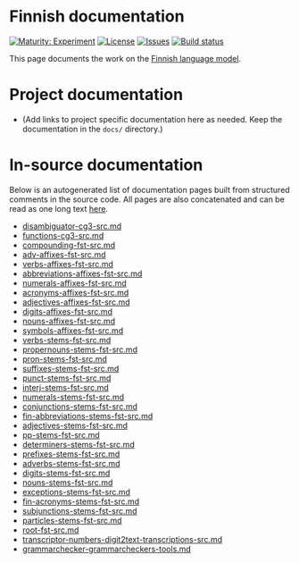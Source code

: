 # Finnish documentation

[![Maturity: Experiment](https://img.shields.io/badge/Maturity-Experiment-black.svg)](https://giellalt.github.io/MaturityClassification.html)
[![License](https://img.shields.io/github/license/giellalt/lang-fin)](https://raw.githubusercontent.com/giellalt/lang-fin/main/LICENSE)
[![Issues](https://img.shields.io/github/issues/giellalt/lang-fin)](https://github.com/giellalt/lang-fin/issues)
[![Build status](https://github.com/giellalt/lang-fin/workflows/Speller%20CI+CD/badge.svg)](https://github.com/giellalt/lang-fin/actions)

This page documents the work on the [Finnish language model](http://github.com/giellalt/lang-fin). 

# Project documentation

* (Add links to project specific documentation here as needed. Keep the documentation in the `docs/` directory.)

# In-source documentation

Below is an autogenerated list of documentation pages built from structured comments in the source code. All pages are also concatenated and can be read as one long text [here](fin.md).
* [disambiguator-cg3-src.md](disambiguator-cg3-src.md)
* [functions-cg3-src.md](functions-cg3-src.md)
* [compounding-fst-src.md](compounding-fst-src.md)
* [adv-affixes-fst-src.md](adv-affixes-fst-src.md)
* [verbs-affixes-fst-src.md](verbs-affixes-fst-src.md)
* [abbreviations-affixes-fst-src.md](abbreviations-affixes-fst-src.md)
* [numerals-affixes-fst-src.md](numerals-affixes-fst-src.md)
* [acronyms-affixes-fst-src.md](acronyms-affixes-fst-src.md)
* [adjectives-affixes-fst-src.md](adjectives-affixes-fst-src.md)
* [digits-affixes-fst-src.md](digits-affixes-fst-src.md)
* [nouns-affixes-fst-src.md](nouns-affixes-fst-src.md)
* [symbols-affixes-fst-src.md](symbols-affixes-fst-src.md)
* [verbs-stems-fst-src.md](verbs-stems-fst-src.md)
* [propernouns-stems-fst-src.md](propernouns-stems-fst-src.md)
* [pron-stems-fst-src.md](pron-stems-fst-src.md)
* [suffixes-stems-fst-src.md](suffixes-stems-fst-src.md)
* [punct-stems-fst-src.md](punct-stems-fst-src.md)
* [interj-stems-fst-src.md](interj-stems-fst-src.md)
* [numerals-stems-fst-src.md](numerals-stems-fst-src.md)
* [conjunctions-stems-fst-src.md](conjunctions-stems-fst-src.md)
* [fin-abbreviations-stems-fst-src.md](fin-abbreviations-stems-fst-src.md)
* [adjectives-stems-fst-src.md](adjectives-stems-fst-src.md)
* [pp-stems-fst-src.md](pp-stems-fst-src.md)
* [determiners-stems-fst-src.md](determiners-stems-fst-src.md)
* [prefixes-stems-fst-src.md](prefixes-stems-fst-src.md)
* [adverbs-stems-fst-src.md](adverbs-stems-fst-src.md)
* [digits-stems-fst-src.md](digits-stems-fst-src.md)
* [nouns-stems-fst-src.md](nouns-stems-fst-src.md)
* [exceptions-stems-fst-src.md](exceptions-stems-fst-src.md)
* [fin-acronyms-stems-fst-src.md](fin-acronyms-stems-fst-src.md)
* [subjunctions-stems-fst-src.md](subjunctions-stems-fst-src.md)
* [particles-stems-fst-src.md](particles-stems-fst-src.md)
* [root-fst-src.md](root-fst-src.md)
* [transcriptor-numbers-digit2text-transcriptions-src.md](transcriptor-numbers-digit2text-transcriptions-src.md)
* [grammarchecker-grammarcheckers-tools.md](grammarchecker-grammarcheckers-tools.md)
